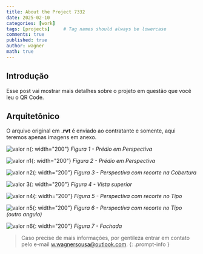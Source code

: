 ```yaml
---
title: About the Project 7332
date: 2025-02-10
categories: [work]
tags: [projects]     # Tag names should always be lowercase
comments: true
published: true
author: wagner
math: true
---
```


## Introdução
Esse post vai mostrar mais detalhes sobre o projeto em questão que você leu o QR Code.

## Arquitetônico
O arquivo original em **.rvt** é enviado ao contratante e somente, aqui teremos apenas imagens em anexo.

![valor n](/posts/2025-02-10/3d_VwVaj4nOI.jpg){: width="200"}
_Figura 1 - Prédio em Perspectiva_

![valor n1](/posts/2025-02-10/2025-02-10/31_1_kPiPG0UTu.png){: width="200"}
_Figura 2 - Prédio em Perspectiva_

![valor n2](/posts/2025-02-10/2025-02-10/CORTE1_CZYIcsa--Q.png){: width="200"}
_Figura 3 - Perspectiva com recorte na Cobertura_

![valor 3](/posts/2025-02-10/2025-02-10/CORTE2_X2ZJfRFSE.png){: width="200"}
_Figura 4 - Vista superior_

![valor n4](/posts/2025-02-10/2025-02-10/CORTE3_je7DC2BZz.png){: width="200"}
_Figura 5 - Perspectiva com recorte no Tipo_

![valor n5](/posts/2025-02-10/2025-02-10/CORTE4_LZqBqDNmr.png){: width="200"}
_Figura 6 - Perspectiva com recorte no Tipo (outro angulo)_

![valor n6](/posts/2025-02-10/2025-02-10/CORTE5_KxGCsxPtR.png){: width="200"}
_Figura 7 - Fachada_

> Caso precise de mais informações, por gentileza entrar em contato pelo e-mail w.wagnersousa@outlook.com.
{: .prompt-info }
